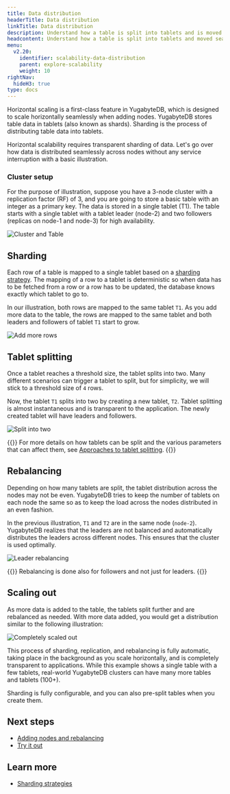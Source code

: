 ```yaml
---
title: Data distribution
headerTitle: Data distribution
linkTitle: Data distribution
description: Understand how a table is split into tablets and is moved seamlessly across nodes
headcontent: Understand how a table is split into tablets and moved seamlessly across nodes
menu:
  v2.20:
    identifier: scalability-data-distribution
    parent: explore-scalability
    weight: 10
rightNav:
  hideH3: true
type: docs
---
```


Horizontal scaling is a first-class feature in YugabyteDB, which is designed to scale horizontally seamlessly when adding nodes. YugabyteDB stores table data in tablets (also known as shards). Sharding is the process of distributing table data into tablets.

Horizontal scalability requires transparent sharding of data. Let's go over how data is distributed seamlessly across nodes without any service interruption with a basic illustration.

### Cluster setup

For the purpose of illustration, suppose you have a 3-node cluster with a replication factor (RF) of 3, and you are going to store a basic table with an integer as a primary key. The data is stored in a single tablet (T1). The table starts with a single tablet with a tablet leader (node-2) and two followers (replicas on node-1 and node-3) for high availability.

![Cluster and Table](/images/explore/scalability/sharding-cluster-setup.png)

## Sharding

Each row of a table is mapped to a single tablet based on a [sharding strategy](../../../architecture/docdb-sharding/sharding/). The mapping of a row to a tablet is deterministic so when data has to be fetched from a row or a row has to be updated, the database knows exactly which tablet to go to.

In our illustration, both rows are mapped to the same tablet `T1`. As you add more data to the table, the rows are mapped to the same tablet and both leaders and followers of tablet `T1` start to grow.

![Add more rows](/images/explore/scalability/sharding-single-tablet-add-data.png)

## Tablet splitting

Once a tablet reaches a threshold size, the tablet splits into two. Many different scenarios can trigger a tablet to split, but for simplicity, we will stick to a threshold size of `4` rows.

Now, the tablet `T1` splits into two by creating a new tablet, `T2`. Tablet splitting is almost instantaneous and is transparent to the application. The newly created tablet will have leaders and followers.

![Split into two](/images/explore/scalability/sharding-single-tablet-split.png)

{{<tip>}}
For more details on how tablets can be split and the various parameters that can affect them, see [Approaches to tablet splitting](../../../architecture/docdb-sharding/tablet-splitting/#approaches-to-tablet-splitting).
{{</tip>}}

## Rebalancing

Depending on how many tablets are split, the tablet distribution across the nodes may not be even. YugabyteDB tries to keep the number of tablets on each node the same so as to keep the load across the nodes distributed in an even fashion.

In the previous illustration, `T1` and `T2` are in the same node (`node-2`). YugabyteDB realizes that the leaders are not balanced and automatically distributes the leaders across different nodes. This ensures that the cluster is used optimally.

![Leader rebalancing](/images/explore/scalability/sharding-leader-rebalancing.png)

{{<note>}}
Rebalancing is done also for followers and not just for leaders.
{{</note>}}

## Scaling out

As more data is added to the table, the tablets split further and are rebalanced as needed. With more data added, you would get a distribution similar to the following illustration:

![Completely scaled out](/images/explore/scalability/sharding-fully-scaled.png)

This process of sharding, replication, and rebalancing is fully automatic, taking place in the background as you scale horizontally, and is completely transparent to applications. While this example shows a single table with a few tablets, real-world YugabyteDB clusters can have many more tables and tablets (100+).

Sharding is fully configurable, and you can also pre-split tables when you create them.

## Next steps

- [Adding nodes and rebalancing](../node-addition/)
- [Try it out](../scaling-universe/)

## Learn more

- [Sharding strategies](../../../architecture/docdb-sharding/sharding/)
